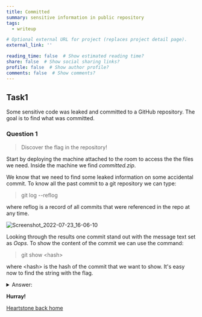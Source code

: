 ```yaml
---
title: Committed
summary: sensitive information in public repository
tags:
  - writeup

# Optional external URL for project (replaces project detail page).
external_link: ''

reading_time: false  # Show estimated reading time?
share: false  # Show social sharing links?
profile: false  # Show author profile?
comments: false  # Show comments?
---
```

## Task1

Some sensitive code was leaked and committed to a GitHub repository. The goal is to find what was committed.

### Question 1
> Discover the flag in the repository!

Start by deploying the machine attached to the room to access the the files we need. Inside the machine we find *committed.zip*. 

We know that we need to find some leaked information on some accidental commit. To know all the past commit to a git repository we can type:

> git log --reflog

where reflog is a record of all commits that were referenced in the repo at any time.

![Screenshot_2022-07-23_16-06-10](https://user-images.githubusercontent.com/70201797/180622496-e3981949-7483-40ec-a1a2-27152d6d2b97.png)

Looking through the results one commit stand out with the message text set as *Oops*. To show the content of the commit we can use the command:

> git show \<hash\>

where \<hash\> is the hash of the commit that we want to show. It's easy now to find the string with the flag.

<details>
  <summary>Answer:</summary>
  <p>
	flag{a489a9dbf8eb9d37c6e0cc1a92cda17b}
  </p>
</details>



**Hurray!**

[Heartstone back home](https://matteogreek.github.io/)